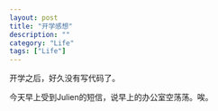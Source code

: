 ```yaml
---
layout: post
title: "开学感想"
description: ""
category: "Life"
tags: ["Life"]
---
```


开学之后，好久没有写代码了。

今天早上受到Julien的短信，说早上的办公室空荡荡。唉。

